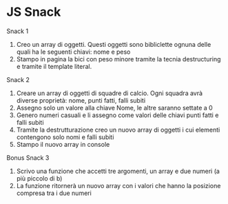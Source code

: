 # JS Snack

Snack 1

1. Creo un array di oggetti. Questi oggetti sono bibliclette ognuna delle quali ha le seguenti chiavi: nome e peso
2. Stampo in pagina la bici con peso minore tramite la tecnia destructuring e tramite il template literal.

Snack 2

1. Creare un array di oggetti di squadre di calcio. Ogni squadra avrà diverse proprietà: nome, punti fatti, falli subiti
2. Assegno solo un valore alla chiave Nome, le altre saranno settate a 0
3. Genero numeri casuali e li assegno come valori delle chiavi punti fatti e falli subiti
4. Tramite la destrutturazione creo un nuovo array di oggetti i cui elementi contengono solo nomi e falli subiti
5. Stampo il nuovo array in console

Bonus Snack 3

1. Scrivo una funzione che accetti tre argomenti, un array e due numeri (a più piccolo di b)
2. La funzione ritornerà un nuovo array con i valori che hanno la posizione compresa tra i due numeri
